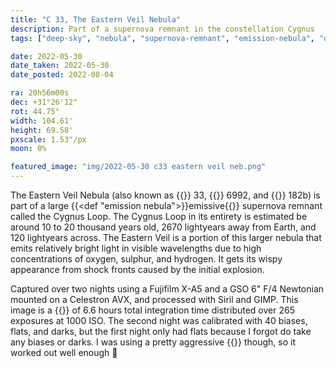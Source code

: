 ```yaml
---
title: "C 33, The Eastern Veil Nebula"
description: Part of a supernova remnant in the constellation Cygnus
tags: ["deep-sky", "nebula", "supernova-remnant", "emission-nebula", "diffuse-nebula"]

date: 2022-05-30
date_taken: 2022-05-30
date_posted: 2022-08-04

ra: 20h56m00s
dec: +31°26'12"
rot: 44.75°
width: 104.61'
height: 69.58'
pxscale: 1.53"/px
moon: 0%

featured_image: "img/2022-05-30 c33 eastern veil neb.png"
---
```


The Eastern Veil Nebula (also known as {{<def C />}} 33, {{<def NGC />}} 6992, and {{<def Ced />}} 182b) is part of a large {{<def "emission nebula">}}emissive{{</def>}} supernova remnant called the Cygnus Loop. The Cygnus Loop in its entirety is estimated be around 10 to 20 thousand years old, 2670 lightyears away from Earth, and 120 lightyears across. The Eastern Veil is a portion of this larger nebula that emits relatively bright light in visible wavelengths due to high concentrations of oxygen, sulphur, and hydrogen. It gets its wispy appearance from shock fronts caused by the initial explosion.

Captured over two nights using a Fujifilm X-A5 and a GSO 6" F/4 Newtonian mounted on a Celestron AVX, and processed with Siril and GIMP. This image is a {{<def stack />}} of 6.6 hours total integration time distributed over 265 exposures at 1000 ISO. The second night was calibrated with 40 biases, flats, and darks, but the first night only had flats because I forgot do take any biases or darks. I was using a pretty aggressive {{<def dither />}} though, so it worked out well enough 🤷